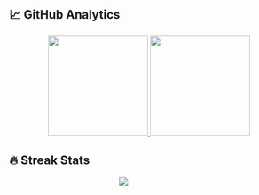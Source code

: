 ## 📈 GitHub Analytics

<div align="center" style="color:white;">
  <a href="https://github.com/harshkushwaha7x">
    <img height="180em" src="https://github-readme-stats.vercel.app/api?username=harshkushwaha7x&show_icons=true&theme=transparent&include_all_commits=true&count_private=true&hide_border=true"/>
    <img height="180em" src="https://github-readme-stats.vercel.app/api/top-langs/?username=harshkushwaha7x&layout=compact&theme=transparent&hide_border=true&langs_count=8"/>
  </a>
</div>

## 🔥 Streak Stats

<div align="center" style="color:white;">
  <img src="https://github-readme-streak-stats.herokuapp.com/?user=harshkushwaha7x&theme=transparent&hide_border=true" alt="GitHub Streak"/>
</div>
